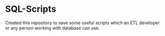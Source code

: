 # SQL-Scripts

Created this repository to save some useful scripts which an ETL developer or any person working with database can use.
